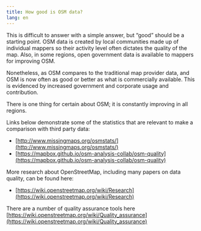 ```yaml
---
title: How good is OSM data?
lang: en
---
```


This is difficult to answer with a simple answer, but “good” should be a starting point. OSM data is created by local communities made up of individual mappers so their activity level often dictates the quality of the map. Also, in some regions, open government data is available to mappers for improving OSM.

Nonetheless, as OSM compares to the traditional map provider data, and OSM is now often as good or better as what is commercially available. This is evidenced by increased government and corporate usage and contribution.


There is one thing for certain about OSM; it is constantly improving in all regions.

Links below demonstrate some of the statistics that are relevant to make a comparison with third party data:

- [http://www.missingmaps.org/osmstats/](http://www.missingmaps.org/osmstats/)
- [https://mapbox.github.io/osm-analysis-collab/osm-quality](https://mapbox.github.io/osm-analysis-collab/osm-quality)

More research about OpenStreetMap, including many papers on data quality, can be found here:
- [https://wiki.openstreetmap.org/wiki/Research](https://wiki.openstreetmap.org/wiki/Research)

There are a number of quality assurance tools here [https://wiki.openstreetmap.org/wiki/Quality_assurance](https://wiki.openstreetmap.org/wiki/Quality_assurance)